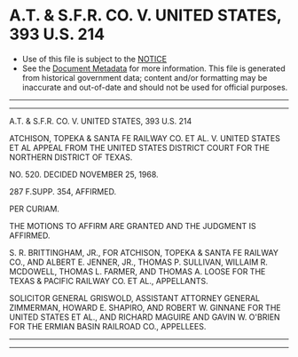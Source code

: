 ---
---

# A.T. & S.F.R. CO. V. UNITED STATES, 393 U.S. 214

* Use of this file is subject to the [NOTICE](https://github.com/publicdocs/notice/blob/master/NOTICE)
* See the [Document Metadata](../../../) for more information.
  This file is generated from historical government data; content and/or formatting may be inaccurate and out-of-date and should not be used for official purposes.

----------
----------

A.T. & S.F.R. CO. V. UNITED STATES, 393 U.S. 214

ATCHISON, TOPEKA & SANTA FE RAILWAY CO. ET AL. V. UNITED STATES ET AL APPEAL FROM THE UNITED STATES DISTRICT COURT FOR THE NORTHERN DISTRICT OF TEXAS.

NO. 520.  DECIDED NOVEMBER 25, 1968.

287 F.SUPP.  354, AFFIRMED.

PER CURIAM.

THE MOTIONS TO AFFIRM ARE GRANTED AND THE JUDGMENT IS AFFIRMED.

S. R. BRITTINGHAM, JR., FOR ATCHISON, TOPEKA & SANTA FE RAILWAY CO., AND ALBERT E. JENNER, JR., THOMAS P. SULLIVAN, WILLAIM R. MCDOWELL, THOMAS L. FARMER, AND THOMAS A. LOOSE FOR THE TEXAS & PACIFIC RAILWAY CO. ET AL., APPELLANTS.

SOLICITOR GENERAL GRISWOLD, ASSISTANT ATTORNEY GENERAL ZIMMERMAN, HOWARD E. SHAPIRO, AND ROBERT W. GINNANE FOR THE UNITED STATES ET AL., AND RICHARD MAGUIRE AND GAVIN W. O'BRIEN FOR THE ERMIAN BASIN RAILROAD CO., APPELLEES.


----------
----------

